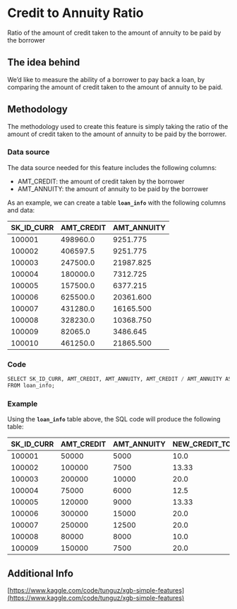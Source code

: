 # Credit to Annuity Ratio
Ratio of the amount of credit taken to the amount of annuity to be paid by the borrower

## **The idea behind**

We’d like to measure the ability of a borrower to pay back a loan, by comparing the amount of credit taken to the amount of annuity to be paid.

## **Methodology**

The methodology used to create this feature is simply taking the ratio of the amount of credit taken to the amount of annuity to be paid by the borrower.

### **Data source**

The data source needed for this feature includes the following columns:

- AMT_CREDIT: the amount of credit taken by the borrower
- AMT_ANNUITY: the amount of annuity to be paid by the borrower

As an example, we can create a table **`loan_info`** with the following columns and data:

| SK_ID_CURR | AMT_CREDIT | AMT_ANNUITY |
| --- | --- | --- |
| 100001 | 498960.0 | 9251.775 |
| 100002 | 406597.5 | 9251.775 |
| 100003 | 247500.0 | 21987.825 |
| 100004 | 180000.0 | 7312.725 |
| 100005 | 157500.0 | 6377.215 |
| 100006 | 625500.0 | 20361.600 |
| 100007 | 431280.0 | 16165.500 |
| 100008 | 328230.0 | 10368.750 |
| 100009 | 82065.0 | 3486.645 |
| 100010 | 461250.0 | 21865.500 |

### **Code**

```sql
SELECT SK_ID_CURR, AMT_CREDIT, AMT_ANNUITY, AMT_CREDIT / AMT_ANNUITY ASNEW_CREDIT_TO_ANNUITY_RATIO 
FROM loan_info;

```

### **Example**

Using the **`loan_info`** table above, the SQL code will produce the following table:

| SK_ID_CURR | AMT_CREDIT | AMT_ANNUITY | NEW_CREDIT_TO_ANNUITY_RATIO |
| --- | --- | --- | --- |
| 100001 | 50000 | 5000 | 10.0 |
| 100002 | 100000 | 7500 | 13.33 |
| 100003 | 200000 | 10000 | 20.0 |
| 100004 | 75000 | 6000 | 12.5 |
| 100005 | 120000 | 9000 | 13.33 |
| 100006 | 300000 | 15000 | 20.0 |
| 100007 | 250000 | 12500 | 20.0 |
| 100008 | 80000 | 8000 | 10.0 |
| 100009 | 150000 | 7500 | 20.0 |

## Additional Info

[https://www.kaggle.com/code/tunguz/xgb-simple-features](https://www.kaggle.com/code/tunguz/xgb-simple-features)
